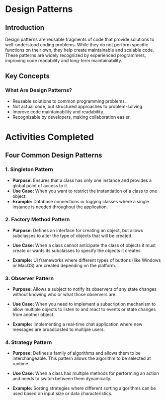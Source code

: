 # Design Patterns

## Introduction

Design patterns are reusable fragments of code that provide solutions to well-understood coding problems. While they do not perform specific functions on their own, they help create maintainable and scalable code. These patterns are widely recognized by experienced programmers, improving code readability and long-term maintainability.

## Key Concepts

### What Are Design Patterns?

- Reusable solutions to common programming problems.
- Not actual code, but structured approaches to problem-solving.
- Improve code maintainability and readability.
- Recognizable by developers, making collaboration easier.


# Activities Completed
## Four Common Design Patterns

### 1. Singleton Pattern

- **Purpose:** Ensures that a class has only one instance and provides a global point of access to it.
- **Use Case:** When you want to restrict the instantiation of a class to one object.
- **Example:** Database connections or logging classes where a single instance is needed throughout the application.
  
### 2. Factory Method Pattern

- **Purpose:** Defines an interface for creating an object, but allows subclasses to alter the type of objects that will be created.

- **Use Case:** When a class cannot anticipate the class of objects it must create or wants its subclasses to specify the objects it creates.

- **Example:** UI frameworks where different types of buttons (like Windows or MacOS) are created depending on the platform.  

### 3. Observer Pattern
- **Purpose:** Allows a subject to notify its observers of any state changes without knowing who or what those observers are.

- **Use Case:** When you need to implement a subscription mechanism to allow multiple objects to listen to and react to events or state changes from another object.

- **Example:** Implementing a real-time chat application where new messages are broadcasted to multiple users.

### 4. Strategy Pattern
- **Purpose:** Defines a family of algorithms and allows them to be interchangeable. This pattern allows the algorithm to be selected at runtime.

- **Use Case:** When a class has multiple methods for performing an action and needs to switch between them dynamically.

- **Example:** Sorting strategies where different sorting algorithms can be used based on input size or data characteristics.



